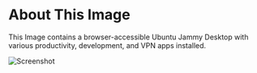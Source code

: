 # About This Image

This Image contains a browser-accessible Ubuntu Jammy Desktop with various productivity, development, and VPN  apps installed.

![Screenshot][Image_Screenshot]

[Image_Screenshot]: https://5856039.fs1.hubspotusercontent-na1.net/hubfs/5856039/dockerhub/image-screenshots/ubuntu_jammy_desktop.png "Image Screenshot"
